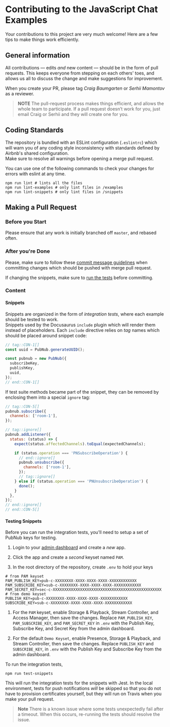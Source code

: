 # Contributing to the JavaScript Chat Examples

Your contributions to this project are very much welcome! Here are a 
few tips to make things work efficiently.

## General information

All contributions — edits _and_ new content — should be in the form of
pull requests. This keeps everyone from stepping on each others' toes,
and allows us all to discuss the change and make suggestions for 
improvement.

When you create your PR, please tag _Craig Baumgarten_ or 
_Serhii Mamontov_ as a reviewer.

> **NOTE** The pull-request process makes things efficient, and allows 
the whole team to participate. If a pull request doesn’t work for you,
just email Craig or Serhii and they will create one for you.

## Coding Standards

The repository is bundled with an ESLint configuration (`.eslintrc`) which will
warn you of any coding style inconsistency with standards defined by
Airbnb's shared configuration.  
Make sure to resolve all warnings before opening a merge pull request.

You can use one of the following commands to check your changes for errors with eslint at any time.
```
npm run lint # lints all the files
npm run lint-examples # only lint files in /examples
npm run lint-snippets # only lint files in /snippets
```


## Making a Pull Request

### Before you Start

Please ensure that any work is initially branched off `master`, and 
rebased often.

### After you're Done

Please, make sure to follow these [commit message guidelines](https://github.com/angular/angular.js/blob/master/DEVELOPERS.md#-git-commit-guidelines)
when committing changes which should be pushed with merge pull request. 

If changing the snippets, make sure to [run the tests](#testing-snippets) before committing.

### Content

#### Snippets

Snippets are organized in the form of _integration tests_, where each example 
should be tested to work.  
Snippets used by the Docusaurus `include` plugin which will render them 
instead of placeholders. Each `include` directive relies on _tag_ names
which should be placed around snippet code:  

```js
// tag::CON-1[]
const uuid = PubNub.generateUUID();

const pubnub = new PubNub({
  subscribeKey,
  publishKey,
  uuid,
});
// end::CON-1[]
```

If test suite methods became part of the snippet, they can be removed by
enclosing them into a special `ignore` tag:  

```js
// tag::CON-5[]
pubnub.subscribe({
  channels: ['room-1'],
});

// tag::ignore[]
pubnub.addListener({
  status: (status) => {
    expect(status.affectedChannels).toEqual(expectedChannels);

    if (status.operation === 'PNSubscribeOperation') {
      // end::ignore[]
      pubnub.unsubscribe({
        channels: ['room-1'],
      });
      // tag::ignore[]
    } else if (status.operation === 'PNUnsubscribeOperation') {
      done();
    }
  },
});
// end::ignore[]
// end::CON-5[]
```

#### Testing Snippets
Before you can run the integration tests, you'll need to setup a set of PubNub keys for testing.

1. Login to your [admin dashboard](https://admin.pubnub.com) and create a _new_ app.

1. Click the app and create a _second_ keyset named `PAM`.

1. In the root directory of the repository, create `.env` to hold your keys

```
# from PAM keyset
PAM_PUBLISH_KEY=pub-c-XXXXXXXX-XXXX-XXXX-XXXX-XXXXXXXXXXXX
PAM_SUBSCRIBE_KEY=sub-c-XXXXXXXX-XXXX-XXXX-XXXX-XXXXXXXXXXXX
PAM_SECRET_KEY=sec-c-XXXXXXXXXXXXXXXXXXXXXXXXXXXXXXXXXXXXXXXXXXXXXXXX
# from demo keyset
PUBLISH_KEY=pub-c-XXXXXXXX-XXXX-XXXX-XXXX-XXXXXXXXXXXX
SUBSCRIBE_KEY=sub-c-XXXXXXXX-XXXX-XXXX-XXXX-XXXXXXXXXXXX
```

1. For the `PAM` keyset, enable Storage & Playback, Stream Controller, and Access Manager, then save the changes.
   Replace `PAM_PUBLISH_KEY`, `PAM_SUBSCRIBE_KEY`, and `PAM_SECRET_KEY` in `.env` with the Publish Key, Subscribe Key, and 
   Secret Key from the admin dashboard.

1. For the default `Demo Keyset`, enable Presence, Storage & Playback, and Stream Controller, then save the changes.
   Replace `PUBLISH_KEY` and `SUBSCRIBE_KEY`, in `.env` with the Publish Key and Subscribe Key from the admin dashboard.

To run the integration tests, 
```
npm run test-snippets
```
This will run the integration tests for the snippets with Jest. 
In the local environment, tests for push notifications _will_ be skipped so 
that you do not have to provision certificates yourself, but they will run 
on Travis when you make your pull request.

> **Note** There is a known issue where some tests unexpectedly fail after 
a timeout. When this occurs, re-running the tests should resolve the issue.